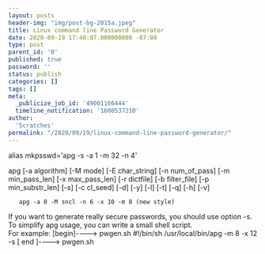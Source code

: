 ```yaml
---
layout: posts
header-img: "img/post-bg-2015a.jpeg"
title: Linux command line Password Generator
date: 2020-09-19 17:40:07.000000000 -07:00
type: post
parent_id: '0'
published: true
password: ''
status: publish
categories: []
tags: []
meta:
  _publicize_job_id: '49001166444'
  timeline_notification: '1600537210'
author:
  'Scratches'
permalink: "/2020/09/19/linux-command-line-password-generator/"
---
```


<p>alias mkpsswd='apg -s -a 1 -m 32 -n 4'</p>


   apg  [-a  algorithm]  [-M  mode]  [-E char_string] [-n num_of_pass] [-m
   min_pass_len] [-x max_pass_len]  [-r  dictfile]  [-b  filter_file]  [-p
   min_substr_len] [-s] [-c cl_seed] [-d] [-y] [-l] [-t] [-q] [-h] [-v]

       apg -a 0 -M sncl -n 6 -x 10 -m 8 (new style)

If you want to generate really secure passwords, you should use  option -s.
  To simplify apg usage, you can write a small shell script. <br>For example:
       [begin]----&gt; pwgen.sh
       #!/bin/sh
       /usr/local/bin/apg -m 8 -x 12 -s
       [ end ]----&gt; pwgen.sh


